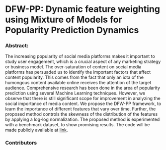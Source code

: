 # DFW-PP: Dynamic feature weighting using Mixture of Models for Popularity Prediction Dynamics

### Abstract:
The increasing popularity of social media platforms makes it important to study user engagement, which is a crucial aspect of any marketing strategy or business model. The over-saturation of content on social media platforms has persuaded us to identify the important factors that affect content popularity. This comes from the fact that only an iota of the humongous content available online receives the attention of the target audience. Comprehensive research has been done in the area of popularity prediction using several Machine Learning techniques. However, we observe that there is still significant scope for improvement in analyzing the social importance of media content. We propose the DFW-PP framework, to learn the importance of different features that vary over time. Further, the proposed method controls the skewness of the distribution of the features by applying a log-log normalization. The proposed method is experimented with a benchmark dataset, to show promising results. The code will be made publicly available at [link](https://github.com/chaitnayabasava/DFW-PP).

### Contributors

